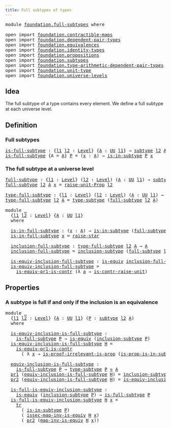```yaml
---
title: Full subtypes of types
---
```


<pre class="Agda"><a id="48" class="Keyword">module</a> <a id="55" href="foundation.full-subtypes.html" class="Module">foundation.full-subtypes</a> <a id="80" class="Keyword">where</a>

<a id="87" class="Keyword">open</a> <a id="92" class="Keyword">import</a> <a id="99" href="foundation.contractible-maps.html" class="Module">foundation.contractible-maps</a>
<a id="128" class="Keyword">open</a> <a id="133" class="Keyword">import</a> <a id="140" href="foundation.dependent-pair-types.html" class="Module">foundation.dependent-pair-types</a>
<a id="172" class="Keyword">open</a> <a id="177" class="Keyword">import</a> <a id="184" href="foundation.equivalences.html" class="Module">foundation.equivalences</a>
<a id="208" class="Keyword">open</a> <a id="213" class="Keyword">import</a> <a id="220" href="foundation.identity-types.html" class="Module">foundation.identity-types</a>
<a id="246" class="Keyword">open</a> <a id="251" class="Keyword">import</a> <a id="258" href="foundation.propositions.html" class="Module">foundation.propositions</a>
<a id="282" class="Keyword">open</a> <a id="287" class="Keyword">import</a> <a id="294" href="foundation.subtypes.html" class="Module">foundation.subtypes</a>
<a id="314" class="Keyword">open</a> <a id="319" class="Keyword">import</a> <a id="326" href="foundation.type-arithmetic-dependent-pair-types.html" class="Module">foundation.type-arithmetic-dependent-pair-types</a>
<a id="374" class="Keyword">open</a> <a id="379" class="Keyword">import</a> <a id="386" href="foundation.unit-type.html" class="Module">foundation.unit-type</a>
<a id="407" class="Keyword">open</a> <a id="412" class="Keyword">import</a> <a id="419" href="foundation.universe-levels.html" class="Module">foundation.universe-levels</a>
</pre>
## Idea

The full subtype of a type contains every element. We define a full subtype at each universe level.

## Definition

### Full subtypes

<pre class="Agda"><a id="is-full-subtype"></a><a id="603" href="foundation.full-subtypes.html#603" class="Function">is-full-subtype</a> <a id="619" class="Symbol">:</a> <a id="621" class="Symbol">{</a><a id="622" href="foundation.full-subtypes.html#622" class="Bound">l1</a> <a id="625" href="foundation.full-subtypes.html#625" class="Bound">l2</a> <a id="628" class="Symbol">:</a> <a id="630" href="Agda.Primitive.html#597" class="Postulate">Level</a><a id="635" class="Symbol">}</a> <a id="637" class="Symbol">{</a><a id="638" href="foundation.full-subtypes.html#638" class="Bound">A</a> <a id="640" class="Symbol">:</a> <a id="642" href="foundation-core.universe-levels.html#235" class="Primitive">UU</a> <a id="645" href="foundation.full-subtypes.html#622" class="Bound">l1</a><a id="647" class="Symbol">}</a> <a id="649" class="Symbol">→</a> <a id="651" href="foundation-core.subtypes.html#2275" class="Function">subtype</a> <a id="659" href="foundation.full-subtypes.html#625" class="Bound">l2</a> <a id="662" href="foundation.full-subtypes.html#638" class="Bound">A</a> <a id="664" class="Symbol">→</a> <a id="666" href="foundation-core.universe-levels.html#235" class="Primitive">UU</a> <a id="669" class="Symbol">(</a><a id="670" href="foundation.full-subtypes.html#622" class="Bound">l1</a> <a id="673" href="Agda.Primitive.html#810" class="Primitive Operator">⊔</a> <a id="675" href="foundation.full-subtypes.html#625" class="Bound">l2</a><a id="677" class="Symbol">)</a>
<a id="679" href="foundation.full-subtypes.html#603" class="Function">is-full-subtype</a> <a id="695" class="Symbol">{</a><a id="696" class="Argument">A</a> <a id="698" class="Symbol">=</a> <a id="700" href="foundation.full-subtypes.html#700" class="Bound">A</a><a id="701" class="Symbol">}</a> <a id="703" href="foundation.full-subtypes.html#703" class="Bound">P</a> <a id="705" class="Symbol">=</a> <a id="707" class="Symbol">(</a><a id="708" href="foundation.full-subtypes.html#708" class="Bound">x</a> <a id="710" class="Symbol">:</a> <a id="712" href="foundation.full-subtypes.html#700" class="Bound">A</a><a id="713" class="Symbol">)</a> <a id="715" class="Symbol">→</a> <a id="717" href="foundation-core.subtypes.html#2439" class="Function">is-in-subtype</a> <a id="731" href="foundation.full-subtypes.html#703" class="Bound">P</a> <a id="733" href="foundation.full-subtypes.html#708" class="Bound">x</a>
</pre>
### The full subtype at a universe level

<pre class="Agda"><a id="full-subtype"></a><a id="790" href="foundation.full-subtypes.html#790" class="Function">full-subtype</a> <a id="803" class="Symbol">:</a> <a id="805" class="Symbol">{</a><a id="806" href="foundation.full-subtypes.html#806" class="Bound">l1</a> <a id="809" class="Symbol">:</a> <a id="811" href="Agda.Primitive.html#597" class="Postulate">Level</a><a id="816" class="Symbol">}</a> <a id="818" class="Symbol">(</a><a id="819" href="foundation.full-subtypes.html#819" class="Bound">l2</a> <a id="822" class="Symbol">:</a> <a id="824" href="Agda.Primitive.html#597" class="Postulate">Level</a><a id="829" class="Symbol">)</a> <a id="831" class="Symbol">(</a><a id="832" href="foundation.full-subtypes.html#832" class="Bound">A</a> <a id="834" class="Symbol">:</a> <a id="836" href="foundation-core.universe-levels.html#235" class="Primitive">UU</a> <a id="839" href="foundation.full-subtypes.html#806" class="Bound">l1</a><a id="841" class="Symbol">)</a> <a id="843" class="Symbol">→</a> <a id="845" href="foundation-core.subtypes.html#2275" class="Function">subtype</a> <a id="853" href="foundation.full-subtypes.html#819" class="Bound">l2</a> <a id="856" href="foundation.full-subtypes.html#832" class="Bound">A</a>
<a id="858" href="foundation.full-subtypes.html#790" class="Function">full-subtype</a> <a id="871" href="foundation.full-subtypes.html#871" class="Bound">l2</a> <a id="874" href="foundation.full-subtypes.html#874" class="Bound">A</a> <a id="876" href="foundation.full-subtypes.html#876" class="Bound">x</a> <a id="878" class="Symbol">=</a> <a id="880" href="foundation.unit-type.html#3602" class="Function">raise-unit-Prop</a> <a id="896" href="foundation.full-subtypes.html#871" class="Bound">l2</a>

<a id="type-full-subtype"></a><a id="900" href="foundation.full-subtypes.html#900" class="Function">type-full-subtype</a> <a id="918" class="Symbol">:</a> <a id="920" class="Symbol">{</a><a id="921" href="foundation.full-subtypes.html#921" class="Bound">l1</a> <a id="924" class="Symbol">:</a> <a id="926" href="Agda.Primitive.html#597" class="Postulate">Level</a><a id="931" class="Symbol">}</a> <a id="933" class="Symbol">(</a><a id="934" href="foundation.full-subtypes.html#934" class="Bound">l2</a> <a id="937" class="Symbol">:</a> <a id="939" href="Agda.Primitive.html#597" class="Postulate">Level</a><a id="944" class="Symbol">)</a> <a id="946" class="Symbol">(</a><a id="947" href="foundation.full-subtypes.html#947" class="Bound">A</a> <a id="949" class="Symbol">:</a> <a id="951" href="foundation-core.universe-levels.html#235" class="Primitive">UU</a> <a id="954" href="foundation.full-subtypes.html#921" class="Bound">l1</a><a id="956" class="Symbol">)</a> <a id="958" class="Symbol">→</a> <a id="960" href="foundation-core.universe-levels.html#235" class="Primitive">UU</a> <a id="963" class="Symbol">(</a><a id="964" href="foundation.full-subtypes.html#921" class="Bound">l1</a> <a id="967" href="Agda.Primitive.html#810" class="Primitive Operator">⊔</a> <a id="969" href="foundation.full-subtypes.html#934" class="Bound">l2</a><a id="971" class="Symbol">)</a>
<a id="973" href="foundation.full-subtypes.html#900" class="Function">type-full-subtype</a> <a id="991" href="foundation.full-subtypes.html#991" class="Bound">l2</a> <a id="994" href="foundation.full-subtypes.html#994" class="Bound">A</a> <a id="996" class="Symbol">=</a> <a id="998" href="foundation-core.subtypes.html#2619" class="Function">type-subtype</a> <a id="1011" class="Symbol">(</a><a id="1012" href="foundation.full-subtypes.html#790" class="Function">full-subtype</a> <a id="1025" href="foundation.full-subtypes.html#991" class="Bound">l2</a> <a id="1028" href="foundation.full-subtypes.html#994" class="Bound">A</a><a id="1029" class="Symbol">)</a>

<a id="1032" class="Keyword">module</a> <a id="1039" href="foundation.full-subtypes.html#1039" class="Module">_</a>
  <a id="1043" class="Symbol">{</a><a id="1044" href="foundation.full-subtypes.html#1044" class="Bound">l1</a> <a id="1047" href="foundation.full-subtypes.html#1047" class="Bound">l2</a> <a id="1050" class="Symbol">:</a> <a id="1052" href="Agda.Primitive.html#597" class="Postulate">Level</a><a id="1057" class="Symbol">}</a> <a id="1059" class="Symbol">{</a><a id="1060" href="foundation.full-subtypes.html#1060" class="Bound">A</a> <a id="1062" class="Symbol">:</a> <a id="1064" href="foundation-core.universe-levels.html#235" class="Primitive">UU</a> <a id="1067" href="foundation.full-subtypes.html#1044" class="Bound">l1</a><a id="1069" class="Symbol">}</a>
  <a id="1073" class="Keyword">where</a>

  <a id="1082" href="foundation.full-subtypes.html#1082" class="Function">is-in-full-subtype</a> <a id="1101" class="Symbol">:</a> <a id="1103" class="Symbol">(</a><a id="1104" href="foundation.full-subtypes.html#1104" class="Bound">x</a> <a id="1106" class="Symbol">:</a> <a id="1108" href="foundation.full-subtypes.html#1060" class="Bound">A</a><a id="1109" class="Symbol">)</a> <a id="1111" class="Symbol">→</a> <a id="1113" href="foundation-core.subtypes.html#2439" class="Function">is-in-subtype</a> <a id="1127" class="Symbol">(</a><a id="1128" href="foundation.full-subtypes.html#790" class="Function">full-subtype</a> <a id="1141" href="foundation.full-subtypes.html#1047" class="Bound">l2</a> <a id="1144" href="foundation.full-subtypes.html#1060" class="Bound">A</a><a id="1145" class="Symbol">)</a> <a id="1147" href="foundation.full-subtypes.html#1104" class="Bound">x</a>
  <a id="1151" href="foundation.full-subtypes.html#1082" class="Function">is-in-full-subtype</a> <a id="1170" href="foundation.full-subtypes.html#1170" class="Bound">x</a> <a id="1172" class="Symbol">=</a> <a id="1174" href="foundation.unit-type.html#1788" class="Function">raise-star</a>

  <a id="1188" href="foundation.full-subtypes.html#1188" class="Function">inclusion-full-subtype</a> <a id="1211" class="Symbol">:</a> <a id="1213" href="foundation.full-subtypes.html#900" class="Function">type-full-subtype</a> <a id="1231" href="foundation.full-subtypes.html#1047" class="Bound">l2</a> <a id="1234" href="foundation.full-subtypes.html#1060" class="Bound">A</a> <a id="1236" class="Symbol">→</a> <a id="1238" href="foundation.full-subtypes.html#1060" class="Bound">A</a>
  <a id="1242" href="foundation.full-subtypes.html#1188" class="Function">inclusion-full-subtype</a> <a id="1265" class="Symbol">=</a> <a id="1267" href="foundation-core.subtypes.html#2685" class="Function">inclusion-subtype</a> <a id="1285" class="Symbol">(</a><a id="1286" href="foundation.full-subtypes.html#790" class="Function">full-subtype</a> <a id="1299" href="foundation.full-subtypes.html#1047" class="Bound">l2</a> <a id="1302" href="foundation.full-subtypes.html#1060" class="Bound">A</a><a id="1303" class="Symbol">)</a>

  <a id="1308" href="foundation.full-subtypes.html#1308" class="Function">is-equiv-inclusion-full-subtype</a> <a id="1340" class="Symbol">:</a> <a id="1342" href="foundation-core.equivalences.html#1556" class="Function">is-equiv</a> <a id="1351" href="foundation.full-subtypes.html#1188" class="Function">inclusion-full-subtype</a>
  <a id="1376" href="foundation.full-subtypes.html#1308" class="Function">is-equiv-inclusion-full-subtype</a> <a id="1408" class="Symbol">=</a>
    <a id="1414" href="foundation-core.type-arithmetic-dependent-pair-types.html#3907" class="Function">is-equiv-pr1-is-contr</a> <a id="1436" class="Symbol">(λ</a> <a id="1439" href="foundation.full-subtypes.html#1439" class="Bound">a</a> <a id="1441" class="Symbol">→</a> <a id="1443" href="foundation.unit-type.html#3287" class="Function">is-contr-raise-unit</a><a id="1462" class="Symbol">)</a>
</pre>
## Properties

### A subtype is full if and only if the inclusion is an equivalence

<pre class="Agda"><a id="1562" class="Keyword">module</a> <a id="1569" href="foundation.full-subtypes.html#1569" class="Module">_</a>
  <a id="1573" class="Symbol">{</a><a id="1574" href="foundation.full-subtypes.html#1574" class="Bound">l1</a> <a id="1577" href="foundation.full-subtypes.html#1577" class="Bound">l2</a> <a id="1580" class="Symbol">:</a> <a id="1582" href="Agda.Primitive.html#597" class="Postulate">Level</a><a id="1587" class="Symbol">}</a> <a id="1589" class="Symbol">{</a><a id="1590" href="foundation.full-subtypes.html#1590" class="Bound">A</a> <a id="1592" class="Symbol">:</a> <a id="1594" href="foundation-core.universe-levels.html#235" class="Primitive">UU</a> <a id="1597" href="foundation.full-subtypes.html#1574" class="Bound">l1</a><a id="1599" class="Symbol">}</a> <a id="1601" class="Symbol">(</a><a id="1602" href="foundation.full-subtypes.html#1602" class="Bound">P</a> <a id="1604" class="Symbol">:</a> <a id="1606" href="foundation-core.subtypes.html#2275" class="Function">subtype</a> <a id="1614" href="foundation.full-subtypes.html#1577" class="Bound">l2</a> <a id="1617" href="foundation.full-subtypes.html#1590" class="Bound">A</a><a id="1618" class="Symbol">)</a>
  <a id="1622" class="Keyword">where</a>
  
  <a id="1633" href="foundation.full-subtypes.html#1633" class="Function">is-equiv-inclusion-is-full-subtype</a> <a id="1668" class="Symbol">:</a>
    <a id="1674" href="foundation.full-subtypes.html#603" class="Function">is-full-subtype</a> <a id="1690" href="foundation.full-subtypes.html#1602" class="Bound">P</a> <a id="1692" class="Symbol">→</a> <a id="1694" href="foundation-core.equivalences.html#1556" class="Function">is-equiv</a> <a id="1703" class="Symbol">(</a><a id="1704" href="foundation-core.subtypes.html#2685" class="Function">inclusion-subtype</a> <a id="1722" href="foundation.full-subtypes.html#1602" class="Bound">P</a><a id="1723" class="Symbol">)</a>
  <a id="1727" href="foundation.full-subtypes.html#1633" class="Function">is-equiv-inclusion-is-full-subtype</a> <a id="1762" href="foundation.full-subtypes.html#1762" class="Bound">H</a> <a id="1764" class="Symbol">=</a>
    <a id="1770" href="foundation-core.type-arithmetic-dependent-pair-types.html#3907" class="Function">is-equiv-pr1-is-contr</a>
      <a id="1798" class="Symbol">(</a> <a id="1800" class="Symbol">λ</a> <a id="1802" href="foundation.full-subtypes.html#1802" class="Bound">x</a> <a id="1804" class="Symbol">→</a> <a id="1806" href="foundation-core.propositions.html#3047" class="Function">is-proof-irrelevant-is-prop</a> <a id="1834" class="Symbol">(</a><a id="1835" href="foundation-core.subtypes.html#2504" class="Function">is-prop-is-in-subtype</a> <a id="1857" href="foundation.full-subtypes.html#1602" class="Bound">P</a> <a id="1859" href="foundation.full-subtypes.html#1802" class="Bound">x</a><a id="1860" class="Symbol">)</a> <a id="1862" class="Symbol">(</a><a id="1863" href="foundation.full-subtypes.html#1762" class="Bound">H</a> <a id="1865" href="foundation.full-subtypes.html#1802" class="Bound">x</a><a id="1866" class="Symbol">))</a>

  <a id="1872" href="foundation.full-subtypes.html#1872" class="Function">equiv-inclusion-is-full-subtype</a> <a id="1904" class="Symbol">:</a>
    <a id="1910" href="foundation.full-subtypes.html#603" class="Function">is-full-subtype</a> <a id="1926" href="foundation.full-subtypes.html#1602" class="Bound">P</a> <a id="1928" class="Symbol">→</a> <a id="1930" href="foundation-core.subtypes.html#2619" class="Function">type-subtype</a> <a id="1943" href="foundation.full-subtypes.html#1602" class="Bound">P</a> <a id="1945" href="foundation-core.equivalences.html#1621" class="Function Operator">≃</a> <a id="1947" href="foundation.full-subtypes.html#1590" class="Bound">A</a>
  <a id="1951" href="foundation-core.dependent-pair-types.html#605" class="Field">pr1</a> <a id="1955" class="Symbol">(</a><a id="1956" href="foundation.full-subtypes.html#1872" class="Function">equiv-inclusion-is-full-subtype</a> <a id="1988" href="foundation.full-subtypes.html#1988" class="Bound">H</a><a id="1989" class="Symbol">)</a> <a id="1991" class="Symbol">=</a> <a id="1993" href="foundation-core.subtypes.html#2685" class="Function">inclusion-subtype</a> <a id="2011" href="foundation.full-subtypes.html#1602" class="Bound">P</a>
  <a id="2015" href="foundation-core.dependent-pair-types.html#617" class="Field">pr2</a> <a id="2019" class="Symbol">(</a><a id="2020" href="foundation.full-subtypes.html#1872" class="Function">equiv-inclusion-is-full-subtype</a> <a id="2052" href="foundation.full-subtypes.html#2052" class="Bound">H</a><a id="2053" class="Symbol">)</a> <a id="2055" class="Symbol">=</a> <a id="2057" href="foundation.full-subtypes.html#1633" class="Function">is-equiv-inclusion-is-full-subtype</a> <a id="2092" href="foundation.full-subtypes.html#2052" class="Bound">H</a>

  <a id="2097" href="foundation.full-subtypes.html#2097" class="Function">is-full-is-equiv-inclusion-subtype</a> <a id="2132" class="Symbol">:</a>
    <a id="2138" href="foundation-core.equivalences.html#1556" class="Function">is-equiv</a> <a id="2147" class="Symbol">(</a><a id="2148" href="foundation-core.subtypes.html#2685" class="Function">inclusion-subtype</a> <a id="2166" href="foundation.full-subtypes.html#1602" class="Bound">P</a><a id="2167" class="Symbol">)</a> <a id="2169" class="Symbol">→</a> <a id="2171" href="foundation.full-subtypes.html#603" class="Function">is-full-subtype</a> <a id="2187" href="foundation.full-subtypes.html#1602" class="Bound">P</a>
  <a id="2191" href="foundation.full-subtypes.html#2097" class="Function">is-full-is-equiv-inclusion-subtype</a> <a id="2226" href="foundation.full-subtypes.html#2226" class="Bound">H</a> <a id="2228" href="foundation.full-subtypes.html#2228" class="Bound">x</a> <a id="2230" class="Symbol">=</a>
    <a id="2236" href="foundation-core.identity-types.html#5702" class="Function">tr</a>
      <a id="2245" class="Symbol">(</a> <a id="2247" href="foundation-core.subtypes.html#2439" class="Function">is-in-subtype</a> <a id="2261" href="foundation.full-subtypes.html#1602" class="Bound">P</a><a id="2262" class="Symbol">)</a>
      <a id="2270" class="Symbol">(</a> <a id="2272" href="foundation-core.equivalences.html#4265" class="Function">issec-map-inv-is-equiv</a> <a id="2295" href="foundation.full-subtypes.html#2226" class="Bound">H</a> <a id="2297" href="foundation.full-subtypes.html#2228" class="Bound">x</a><a id="2298" class="Symbol">)</a>
      <a id="2306" class="Symbol">(</a> <a id="2308" href="foundation-core.dependent-pair-types.html#617" class="Field">pr2</a> <a id="2312" class="Symbol">(</a><a id="2313" href="foundation-core.equivalences.html#4187" class="Function">map-inv-is-equiv</a> <a id="2330" href="foundation.full-subtypes.html#2226" class="Bound">H</a> <a id="2332" href="foundation.full-subtypes.html#2228" class="Bound">x</a><a id="2333" class="Symbol">))</a>
</pre>